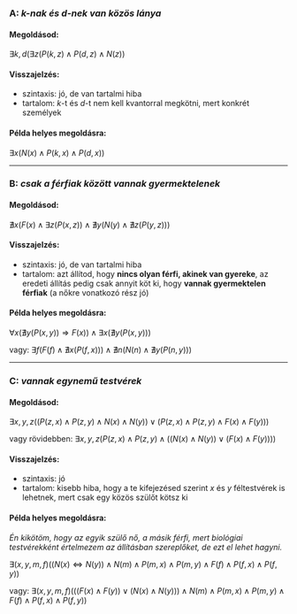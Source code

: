 ### A: *k-nak és d-nek van közös lánya*

#### Megoldásod:

$\exists k,d(\exists z(P(k,z) \land P(d,z) \land N(z))$

#### Visszajelzés:

- szintaxis: jó, de van tartalmi hiba
- tartalom: $k$-t és $d$-t nem kell kvantorral megkötni, mert konkrét személyek

#### Példa helyes megoldásra:

$\exists x(N(x) \land P(k,x) \land P(d,x))$

------------------------------------------------

### B: *csak a férfiak között vannak gyermektelenek*

#### Megoldásod:

$\nexists x(F(x) \land \exists z(P(x,z)) \land \nexists y(N(y) \land \nexists z(P(y,z)))$

#### Visszajelzés:

- szintaxis: jó, de van tartalmi hiba
- tartalom: azt állítod, hogy **nincs olyan férfi, akinek van gyereke**, az eredeti állítás pedig csak annyit köt ki, hogy **vannak gyermektelen férfiak** (a nőkre vonatkozó rész jó)

#### Példa helyes megoldásra:

$\forall x(\nexists y(P(x,y)) \Rightarrow F(x)) \land \exists x(\nexists y(P(x,y)))$

vagy: $\exists f(F(f) \land \nexists x(P(f,x))) \land \nexists n(N(n) \land \nexists y(P(n,y)))$

------------------------------------------------

### C: *vannak egynemű testvérek*

#### Megoldásod:

$\exists x,y,z((P(z,x) \land P(z,y) \land N(x) \land N(y)) \lor (P(z,x) \land P(z,y) \land F(x) \land F(y)))$

vagy rövidebben: $\exists x,y,z(P(z,x) \land P(z,y) \land ((N(x) \land N(y)) \lor (F(x) \land F(y))))$

#### Visszajelzés:

- szintaxis: jó
- tartalom: kisebb hiba, hogy a te kifejezésed szerint $x$ és $y$ féltestvérek is lehetnek, mert csak egy közös szülőt kötsz ki

#### Példa helyes megoldásra:
*Én kikötöm, hogy az egyik szülő nő, a másik férfi, mert biológiai testvérekként értelmezem az állításban szereplőket, de ezt el lehet hagyni.*

$\exists (x,y,m,f)((N(x) \Leftrightarrow N(y)) \land N(m) \land P(m,x) \land P(m,y) \land F(f) \land P(f,x) \land P(f,y))$

vagy: $\exists (x,y,m,f)(((F(x) \land F(y)) \lor (N(x) \land N(y))) \land N(m) \land P(m,x) \land P(m,y) \land F(f) \land P(f,x) \land P(f,y))$
